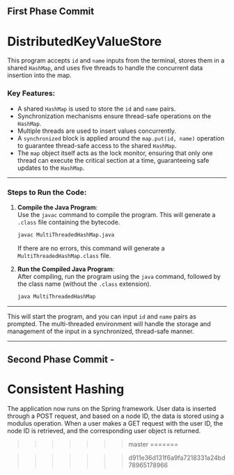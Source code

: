 
## First Phase Commit
# DistributedKeyValueStore

This program accepts `id` and `name` inputs from the terminal, stores them in a shared `HashMap`, and uses five threads to handle the concurrent data insertion into the map.

### Key Features:
- A shared `HashMap` is used to store the `id` and `name` pairs.
- Synchronization mechanisms ensure thread-safe operations on the `HashMap`.
- Multiple threads are used to insert values concurrently.
- A `synchronized` block is applied around the `map.put(id, name)` operation to guarantee thread-safe access to the shared `HashMap`.
- The `map` object itself acts as the lock monitor, ensuring that only one thread can execute the critical section at a time, guaranteeing safe updates to the `HashMap`.

---

### Steps to Run the Code:

1. **Compile the Java Program**:  
   Use the `javac` command to compile the program. This will generate a `.class` file containing the bytecode.

   ```bash
   javac MultiThreadedHashMap.java
   ```

   If there are no errors, this command will generate a `MultiThreadedHashMap.class` file.

2. **Run the Compiled Java Program**:  
   After compiling, run the program using the `java` command, followed by the class name (without the `.class` extension).

   ```bash
   java MultiThreadedHashMap
   ```

---

This will start the program, and you can input `id` and `name` pairs as prompted. The multi-threaded environment will handle the storage and management of the input in a synchronized, thread-safe manner.

--- 


## Second Phase Commit -
# Consistent Hashing
The application now runs on the Spring framework. User data is inserted through a POST request, 
and based on a node ID, the data is stored using a modulus operation. When a user makes a GET request with the user ID, 
the node ID is retrieved, and the corresponding user object is returned.
>>>>>>> master
=======

>>>>>>> d911e36d131f6a9fa7218331a24bd78965178966
